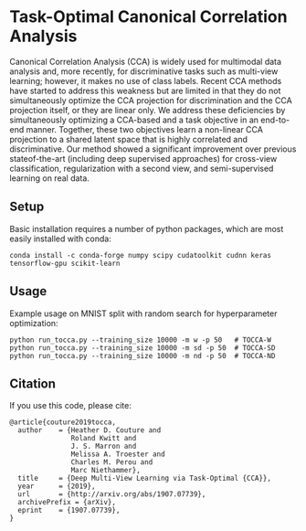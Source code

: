 # Task-Optimal Canonical Correlation Analysis

Canonical Correlation Analysis (CCA) is widely used for multimodal data analysis and, more recently, for discriminative tasks such as multi-view learning; however, it makes no use of class labels. Recent CCA methods have started to address this weakness but are limited in that they do not simultaneously optimize the CCA projection for discrimination and the CCA projection itself, or they are linear only. We address these deficiencies by simultaneously optimizing a CCA-based and a task objective in an end-to-end manner. Together, these two objectives learn a non-linear CCA projection to a shared latent space that is highly correlated and discriminative. Our method showed a significant improvement over previous stateof-the-art (including deep supervised approaches) for cross-view classification, regularization with a second view, and semi-supervised learning on real data.

## Setup

Basic installation requires a number of python packages, which are most easily installed with conda:

```
conda install -c conda-forge numpy scipy cudatoolkit cudnn keras tensorflow-gpu scikit-learn
```

## Usage

Example usage on MNIST split with random search for hyperparameter optimization:
```
python run_tocca.py --training_size 10000 -m w -p 50   # TOCCA-W
python run_tocca.py --training_size 10000 -m sd -p 50  # TOCCA-SD
python run_tocca.py --training_size 10000 -m nd -p 50  # TOCCA-ND
```


## Citation

If you use this code, please cite:

```
@article{couture2019tocca,
  author    = {Heather D. Couture and
               Roland Kwitt and
               J. S. Marron and
               Melissa A. Troester and
               Charles M. Perou and
               Marc Niethammer},
  title     = {Deep Multi-View Learning via Task-Optimal {CCA}},
  year      = {2019},
  url       = {http://arxiv.org/abs/1907.07739},
  archivePrefix = {arXiv},
  eprint    = {1907.07739},
}
```
